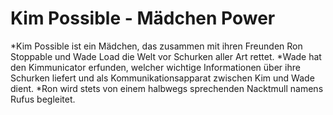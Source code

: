 # Kim Possible - Mädchen Power
*Kim Possible ist ein Mädchen, das zusammen mit ihren Freunden Ron Stoppable und Wade Load die Welt vor Schurken aller Art rettet.
*Wade hat den Kimmunicator erfunden, welcher wichtige Informationen über ihre Schurken liefert und als Kommunikationsapparat zwischen Kim und Wade dient.
*Ron wird stets von einem halbwegs sprechenden Nacktmull namens Rufus begleitet. 

